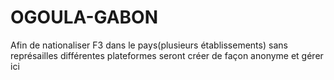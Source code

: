 # OGOULA-GABON
Afin de nationaliser F3 dans le pays(plusieurs établissements) sans représailles différentes plateformes seront créer de façon anonyme et gérer ici 
